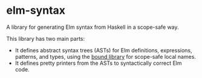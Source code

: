 # elm-syntax

A library for generating Elm syntax from Haskell in a scope-safe way.

This library has two main parts:

* It defines abstract syntax trees (ASTs) for Elm definitions, expressions, patterns,
and types, using the [bound library](http://hackage.haskell.org/package/bound)
for scope-safe local names.
* It defines pretty printers from the ASTs to syntactically correct Elm code.
